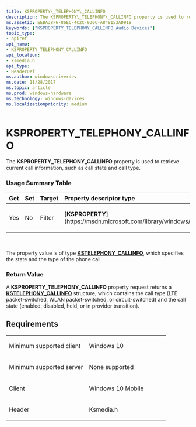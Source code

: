 ```yaml
---
title: KSPROPERTY\_TELEPHONY\_CALLINFO
description: The KSPROPERTY\_TELEPHONY\_CALLINFO property is used to retrieve current call information, such as call state and call type.
ms.assetid: EEBA38F6-86EC-4C2C-930C-A848153AD918
keywords: ["KSPROPERTY_TELEPHONY_CALLINFO Audio Devices"]
topic_type:
- apiref
api_name:
- KSPROPERTY_TELEPHONY_CALLINFO
api_location:
- ksmedia.h
api_type:
- HeaderDef
ms.author: windowsdriverdev
ms.date: 11/28/2017
ms.topic: article
ms.prod: windows-hardware
ms.technology: windows-devices
ms.localizationpriority: medium
---
```


# KSPROPERTY\_TELEPHONY\_CALLINFO


The **KSPROPERTY\_TELEPHONY\_CALLINFO** property is used to retrieve current call information, such as call state and call type.

### <span id="Usage_Summary_Table"></span><span id="usage_summary_table"></span><span id="USAGE_SUMMARY_TABLE"></span>Usage Summary Table

<table>
<colgroup>
<col width="20%" />
<col width="20%" />
<col width="20%" />
<col width="20%" />
<col width="20%" />
</colgroup>
<thead>
<tr class="header">
<th align="left">Get</th>
<th align="left">Set</th>
<th align="left">Target</th>
<th align="left">Property descriptor type</th>
<th align="left">Property value type</th>
</tr>
</thead>
<tbody>
<tr class="odd">
<td align="left"><p>Yes</p></td>
<td align="left"><p>No</p></td>
<td align="left"><p>Filter</p></td>
<td align="left"><p>[<strong>KSPROPERTY</strong>](https://msdn.microsoft.com/library/windows/hardware/ff564262)</p></td>
<td align="left"><p>[<strong>KSTELEPHONY_CALLINFO</strong>](https://msdn.microsoft.com/library/windows/hardware/mt169884)</p></td>
</tr>
</tbody>
</table>

 

The property value is of type [**KSTELEPHONY\_CALLINFO**](https://msdn.microsoft.com/library/windows/hardware/mt169884), which specifies the state and the type of the phone call.

### <span id="Return_Value"></span><span id="return_value"></span><span id="RETURN_VALUE"></span>Return Value

A **KSPROPERTY\_TELEPHONY\_CALLINFO** property request returns a [**KSTELEPHONY\_CALLINFO**](https://msdn.microsoft.com/library/windows/hardware/mt169884) structure, which contains the call type (LTE packet-switched, WLAN packet-switched, or circuit-switched) and the call state (enabled, disabled, held, or in provider transition).

Requirements
------------

<table>
<colgroup>
<col width="50%" />
<col width="50%" />
</colgroup>
<tbody>
<tr class="odd">
<td align="left"><p>Minimum supported client</p></td>
<td align="left"><p>Windows 10</p></td>
</tr>
<tr class="even">
<td align="left"><p>Minimum supported server</p></td>
<td align="left"><p>None supported</p></td>
</tr>
<tr class="odd">
<td align="left"><p>Client</p></td>
<td align="left"><p>Windows 10 Mobile</p></td>
</tr>
<tr class="even">
<td align="left"><p>Header</p></td>
<td align="left">Ksmedia.h</td>
</tr>
</tbody>
</table>

 

 





